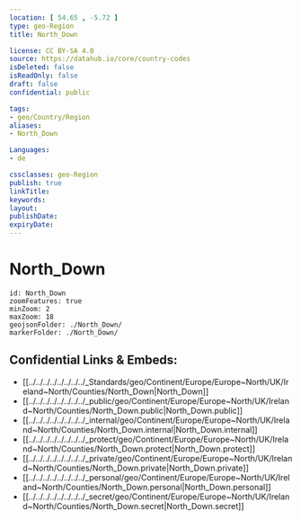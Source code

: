 ```yaml
---
location: [ 54.65 , -5.72 ] 
type: geo-Region
title: North_Down

license: CC BY-SA 4.0
source: https://datahub.io/core/country-codes
isDeleted: false
isReadOnly: false
draft: false
confidential: public

tags:
- geo/Country/Region
aliases:
- North_Down

Languages:
- de

cssclasses: geo-Region
publish: true
linkTitle: 
keywords: 
layout: 
publishDate: 
expiryDate: 
---
```


# North_Down

```leaflet
id: North_Down
zoomFeatures: true 
minZoom: 2 
maxZoom: 18
geojsonFolder: ./North_Down/
markerFolder: ./North_Down/
```


## Confidential Links & Embeds: 
- [[../../../../../../../../_Standards/geo/Continent/Europe/Europe~North/UK/Ireland~North/Counties/North_Down|North_Down]] 
- [[../../../../../../../../_public/geo/Continent/Europe/Europe~North/UK/Ireland~North/Counties/North_Down.public|North_Down.public]] 
- [[../../../../../../../../_internal/geo/Continent/Europe/Europe~North/UK/Ireland~North/Counties/North_Down.internal|North_Down.internal]] 
- [[../../../../../../../../_protect/geo/Continent/Europe/Europe~North/UK/Ireland~North/Counties/North_Down.protect|North_Down.protect]] 
- [[../../../../../../../../_private/geo/Continent/Europe/Europe~North/UK/Ireland~North/Counties/North_Down.private|North_Down.private]] 
- [[../../../../../../../../_personal/geo/Continent/Europe/Europe~North/UK/Ireland~North/Counties/North_Down.personal|North_Down.personal]] 
- [[../../../../../../../../_secret/geo/Continent/Europe/Europe~North/UK/Ireland~North/Counties/North_Down.secret|North_Down.secret]] 

